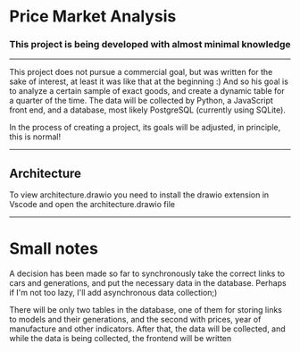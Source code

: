 # Price Market Analysis
### This project is being developed with almost minimal knowledge
___
This project does not pursue a commercial goal, but was written for the sake of interest, at least it was like that at the beginning :)
And so his goal is to analyze a certain sample of exact goods, and create a dynamic table for a quarter of the time.
The data will be collected by Python, a JavaScript front end, and a database, most likely PostgreSQL (currently using SQLite).

In the process of creating a project, its goals will be adjusted, in principle, this is normal!
___
## Architecture
To view architecture.drawio you need to install the drawio extension in Vscode and open the architecture.drawio file
___
# Small notes
A decision has been made so far to synchronously take the correct links to cars and generations, and put the necessary data in the database.
Perhaps if I'm not too lazy, I'll add asynchronous data collection;)

There will be only two tables in the database, one of them for storing links to models and their generations, and the second with prices, year of manufacture and other indicators. After that, the data will be collected, and while the data is being collected, the frontend will be written